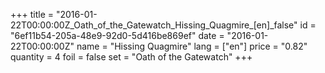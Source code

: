 +++
title = "2016-01-22T00:00:00Z_Oath_of_the_Gatewatch_Hissing_Quagmire_[en]_false"
id = "6ef11b54-205a-48e9-92d0-5d416be869ef"
date = "2016-01-22T00:00:00Z"
name = "Hissing Quagmire"
lang = ["en"]
price = "0.82"
quantity = 4
foil = false
set = "Oath of the Gatewatch"
+++
